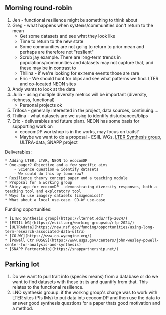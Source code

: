 ## Morning round-robin

1. Jen - functional resilience might be something to think about
2. Greg - what happens when systems/communities don't return to the mean
    - Get some datasets and see what they look like
    - Time to return to the new state
    - Some communities are not going to return to prior mean and perhaps are therefore not "resilient"
    - Scrub jay example. There are long-term trends in populations/communities and datasets may not capture that, and these may be in contrast to 
    - Thilina - if we're looking for extreme events those are rare
    - Eric - We should hunt for blips and see what patterns we find. LTER and co-located NEON sites
3. Andy wants to look at the data
4. Julia - using multiple diversity metrics will be important (diversity, richness, functional)
    - Personal projects ok
5. Trifosa - generally interested in the project, data sources, continuing....
6. Thilina - what datasets are we using to identify disturbances/blips
7. Eric - deliverables and future plans. NEON has some basis for supporting work on
    - ecocomDP workshop is in the works, may focus on traits?
    - Maybe we want to do a proposal - ESIIL WGs, [LTER Synthesis group](https://lternet.edu/rfp-2024/), ULTRA-data, SNAPP project

Deliverables:

    * Adding LTER, LTAR, NEON to ecocomDP
    * One-pager? Objective and a few specific aims
        - Science question & identify datasets
        - We could do this by tomorrow?
    * Resilience theory concept paper and a teaching module
    * Proposal for a working group
    * Shiny app for ecocomDP - demonstrating diversity responses, both a teaching tool and exploratory tool
    * Ways to use imagery datasets (imageomics)?
    * What about a local use-case. CO-WY use-case

Funding opportunities:

    * [LTER Synthesis group](https://lternet.edu/rfp-2024/)
    * [ESIIL WG](https://esiil.org/working-groupsdu/rfp-2024/)
    * [ULTRAdata](https://new.nsf.gov/funding/opportunities/using-long-term-research-associated-data-ultra)
    * [CO-WY](https://www.co-wyengine.org/)
    * [Powell Ctr @USGS](https://www.usgs.gov/centers/john-wesley-powell-center-for-analysis-and-synthesis)
    * [SNAPP Partnership](https://snappartnership.net/)

## Parking lot

1. Do we want to pull trait info (species means) from a database or do we want to find datasets with these traits and quantify from that. This relates to the functional resilience.
2. LNO synthesis grouup: if the working group's charge was to work with LTER sites (PIs IMs) to put data into ecocomDP and then use the data to answer good synthesis questions for a paper thats good motivation and a method.